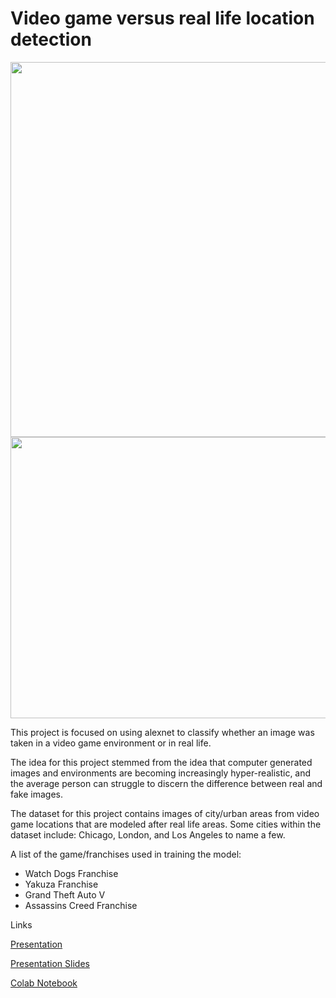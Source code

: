 <h1> Video game versus real life location detection </h1>

  <p float="left">
    <img src="https://i.imgur.com/SQwfUOd.jpeg" width = 600>
    <img src="https://overlode.co.uk/wp-content/uploads/2022/08/YAKUZA-KIWAMI-2-Tenkaichi-St__.jpeg" width = 700 height = 450>
  </p>

<p>
  This project is focused on using alexnet to classify whether an image was taken in a video game environment or in real life.
</p>

<p>
  The idea for this project stemmed from the idea that computer generated images and environments are becoming increasingly hyper-realistic, and the average person can struggle to discern the difference between real and fake images.
</p>

<p>
  The dataset for this project contains images of city/urban areas from video game locations that are modeled after real life areas. Some cities within the dataset include: Chicago, London, and Los Angeles to name a few.
</p>

<p>
  A list of the game/franchises used in training the model:
</p>
<ul>
  <li> Watch Dogs Franchise </li>
  <li> Yakuza Franchise </li>
  <li> Grand Theft Auto V </li>
  <li> Assassins Creed Franchise </li>
</ul>

<p> Links </p>

<a href="https://www.youtube.com/watch?v=_gUg4-xcN_U"> Presentation </a>

<a href="https://docs.google.com/presentation/d/11uwLibvIyOP3Jja89rselCYy51umL3-doOeo_R67mz8/edit?usp=sharing"> Presentation Slides </a>

<a href="https://colab.research.google.com/drive/1VHtNswxvq3jf0eEuMmUegs_i1EyA97-5?usp=sharing"> Colab Notebook </a>
